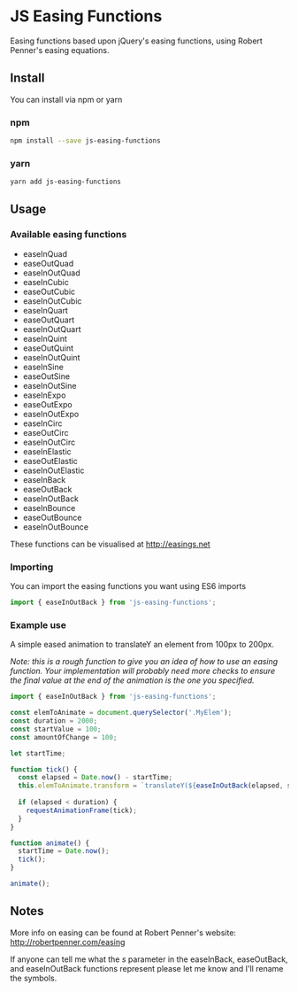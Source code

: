# JS Easing Functions
Easing functions based upon jQuery's easing functions, using Robert Penner's easing equations.

## Install
You can install via npm or yarn

### npm
```bash
npm install --save js-easing-functions
```

### yarn
```bash
yarn add js-easing-functions
```

## Usage
### Available easing functions
* easeInQuad
* easeOutQuad
* easeInOutQuad
* easeInCubic
* easeOutCubic
* easeInOutCubic
* easeInQuart
* easeOutQuart
* easeInOutQuart
* easeInQuint
* easeOutQuint
* easeInOutQuint
* easeInSine
* easeOutSine
* easeInOutSine
* easeInExpo
* easeOutExpo
* easeInOutExpo
* easeInCirc
* easeOutCirc
* easeInOutCirc
* easeInElastic
* easeOutElastic
* easeInOutElastic
* easeInBack
* easeOutBack
* easeInOutBack
* easeInBounce
* easeOutBounce
* easeInOutBounce

These functions can be visualised at http://easings.net

### Importing
You can import the easing functions you want using ES6 imports
```javascript
import { easeInOutBack } from 'js-easing-functions';
```

### Example use
A simple eased animation to translateY an element from 100px to 200px.

_Note: this is a rough function to give you an idea of how to use an easing function. Your implementation will probably need more checks to ensure the final value at the end of the animation is the one you specified._
```javascript
import { easeInOutBack } from 'js-easing-functions';

const elemToAnimate = document.querySelector('.MyElem');
const duration = 2000;
const startValue = 100;
const amountOfChange = 100;

let startTime;

function tick() {
  const elapsed = Date.now() - startTime;
  this.elemToAnimate.transform = `translateY(${easeInOutBack(elapsed, startValue, amountOfChange, duration)}px)`;
  
  if (elapsed < duration) {
    requestAnimationFrame(tick);
  }
}

function animate() {
  startTime = Date.now();
  tick();
}

animate();
```


## Notes
More info on easing can be found at Robert Penner's website: http://robertpenner.com/easing

If anyone can tell me what the _s_ parameter in the easeInBack, easeOutBack, and easeInOutBack functions represent please let me know and I'll rename the symbols.

